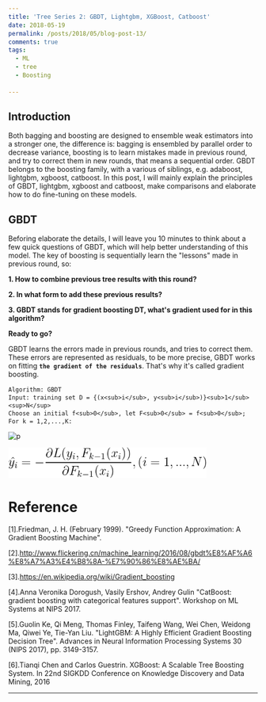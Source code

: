 ```yaml
---
title: 'Tree Series 2: GBDT, Lightgbm, XGBoost, Catboost'
date: 2018-05-19
permalink: /posts/2018/05/blog-post-13/
comments: true
tags:
  - ML
  - tree
  - Boosting
 
---
```

## Introduction

Both bagging and boosting are designed to ensemble weak estimators into a stronger one, the difference is: bagging is ensembled by parallel order to decrease variance, boosting is to learn mistakes made in previous round, and try to correct them in new rounds, that means a sequential order. GBDT belongs to the boosting family, with a various of siblings, e.g. adaboost, lightgbm, xgboost, catboost. In this post, I will mainly explain the principles of GBDT, lightgbm, xgboost and catboost, make comparisons and elaborate how to do fine-tuning on these models.

## GBDT

Beforing elaborate the details, I will leave you 10 minutes to think about a few quick questions of GBDT, which will help better understanding of this model. The key of boosting is sequentially learn the "lessons" made in previous round, so:

**1. How to combine previous tree results with this round?**

**2. In what form to add these previous results?**

**3. GBDT stands for gradient boosting DT, what's gradient used for in this algorithm?**

**Ready to go?**

GBDT learns the errors made in previous rounds, and tries to correct them. These errors are represented as residuals, to be more precise, GBDT works on fitting **`the gradient of the residuals`**. That's why it's called gradient boosting.
```
Algorithm: GBDT     
Input: training set D = {(x<sub>i</sub>, y<sub>i</sub>)}<sub>1</sub><sup>N</sup>
Choose an initial f<sub>0</sub>, let F<sub>0</sub> = f<sub>0</sub>;
For k = 1,2,...,K:
```
<p float="center"><img src="https://latex.codecogs.com/svg.latex?     \hat{y_i} = -\frac  {\partial L(y_i, F_{k-1}(x_i))}  {\partial  F_{k-1}(x_i)},  (i = 1,..., N)" title="p" /></p>
<p float="left"><img src="/images/GBDT1.png" width="400" /></p> 



Reference
========

[1].Friedman, J. H. (February 1999). "Greedy Function Approximation: A Gradient Boosting Machine".

[2].http://www.flickering.cn/machine_learning/2016/08/gbdt%E8%AF%A6%E8%A7%A3%E4%B8%8A-%E7%90%86%E8%AE%BA/

[3].https://en.wikipedia.org/wiki/Gradient_boosting

[4].Anna Veronika Dorogush, Vasily Ershov, Andrey Gulin "CatBoost: gradient boosting with categorical features support". Workshop on ML Systems at NIPS 2017.

[5].Guolin Ke, Qi Meng, Thomas Finley, Taifeng Wang, Wei Chen, Weidong Ma, Qiwei Ye, Tie-Yan Liu. "LightGBM: A Highly Efficient Gradient Boosting Decision Tree". Advances in Neural Information Processing Systems 30 (NIPS 2017), pp. 3149-3157.

[6].Tianqi Chen and Carlos Guestrin. XGBoost: A Scalable Tree Boosting System. In 22nd SIGKDD Conference on Knowledge Discovery and Data Mining, 2016


------
